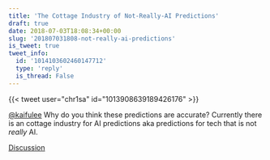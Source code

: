 ```yaml
---
title: 'The Cottage Industry of Not-Really-AI Predictions'
draft: true
date: 2018-07-03T18:08:34+00:00
slug: '201807031808-not-really-ai-predictions'
is_tweet: true
tweet_info:
  id: '1014103602460147712'
  type: 'reply'
  is_thread: False
---
```




{{< tweet user="chr1sa" id="1013908639189426176" >}}

[@kaifulee](https://x.com/kaifulee) Why do you think these predictions are accurate? Currently there is an cottage industry for AI predictions aka predictions for tech that is not *really* AI.

[Discussion](https://x.com/sytelus/status/1014103602460147712)
